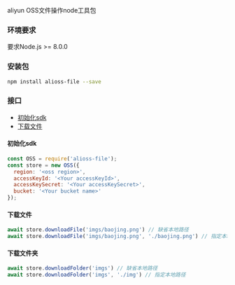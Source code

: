aliyun OSS文件操作node工具包

### 环境要求
要求Node.js >= 8.0.0

### 安装包
```bash
npm install alioss-file --save
```

### 接口
- [初始化sdk](#初始化sdk)
- [下载文件](#下载文件)

#### 初始化sdk
```js
const OSS = require('alioss-file');
const store = new OSS({
  region: '<oss region>',
  accessKeyId: '<Your accessKeyId>',
  accessKeySecret: '<Your accessKeySecret>',
  bucket: '<Your bucket name>'
});
```

#### 下载文件
```js
await store.downloadFile('imgs/baojing.png') // 缺省本地路径
await store.downloadFile('imgs/baojing.png', './baojing.png') // 指定本地路径
```


#### 下载文件夹
```js
await store.downloadFolder('imgs') // 缺省本地路径
await store.downloadFolder('imgs', './img') // 指定本地路径
```

